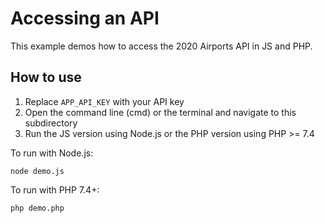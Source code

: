 # Accessing an API

This example demos how to access the 2020 Airports API in JS and PHP.

## How to use

1. Replace `APP_API_KEY` with your API key
2. Open the command line (cmd) or the terminal and navigate to this subdirectory
3. Run the JS version using Node.js or the PHP version using PHP >= 7.4

To run with Node.js:

```
node demo.js
```

To run with PHP 7.4+:

```
php demo.php
```
